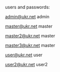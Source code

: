 users and passwords:

admin@ukr.net				admin

master@ukr.net				master

master2@ukr.net				master

master3@ukr.net				master

user@ukr.net				user

user2@ukr.net				user2
